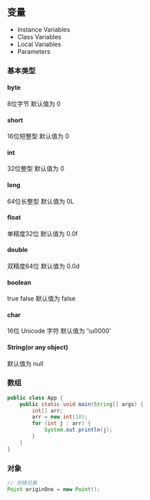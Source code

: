 ## 变量

- Instance Variables
- Class Variables
- Local Variables
- Parameters

### 基本类型

#### byte

8位字节 默认值为 0

#### short

16位短整型 默认值为 0

#### int

32位整型 默认值为 0

#### long

64位长整型 默认值为 0L

#### float

单精度32位 默认值为 0.0f

#### double

双精度64位 默认值为 0.0d

#### boolean

true  false 默认值为 false

#### char

16位 Unicode 字符 默认值为 '\u0000'

#### String(or any object)

默认值为 null

### 数组

```java
public class App {
	public static void main(String[] args) {
		int[] arr;
		arr = new int(10);
		for (int j : arr) {
			System.out.println(j);
		}
	}
}
```

### 对象

```java
// 创建对象
Point originOne = new Point();
```